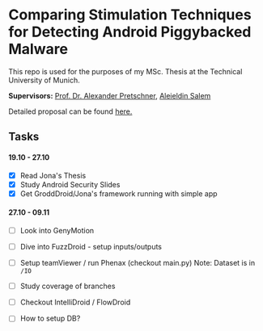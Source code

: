 # Comparing Stimulation Techniques for Detecting Android Piggybacked Malware

This repo is used for the purposes of my MSc. Thesis at the Technical University of Munich.

**Supervisors:** [Prof. Dr. Alexander Pretschner](https://www22.in.tum.de/pretschner/), [Aleieldin Salem](https://www22.in.tum.de/salem/)

Detailed proposal can be found [here.](https://www22.in.tum.de/fileadmin/w00bwn/www/thesis_proposals/salem/Comparing_Stimulation_Techniques_for_Repackaged_Malware_Detection.pdf) 

## Tasks

#### 19.10 - 27.10
- [x] Read Jona's Thesis
- [x] Study Android Security Slides
- [x] Get GroddDroid/Jona's framework running with simple app

#### 27.10 - 09.11
- [ ] Look into GenyMotion
- [ ] Dive into FuzzDroid - setup inputs/outputs
- [ ] Setup teamViewer / run Phenax (checkout main.py) Note: Dataset is in `/IO`
- [ ] Study coverage of branches
- [ ] Checkout IntelliDroid / FlowDroid
- [ ] How to setup DB?


